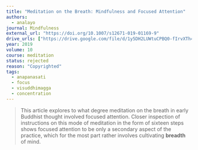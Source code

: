 ```yaml
---
title: "Meditation on the Breath: Mindfulness and Focused Attention"
authors:
  - analayo
journal: Mindfulness
external_url: "https://doi.org/10.1007/s12671-019-01169-9"
drive_urls: ["https://drive.google.com/file/d/1y5DH2LUWtuCPBQ0-fIrvXTh4fKBW9wND/view?usp=drivesdk"]
year: 2019
volume: 10
course: meditation
status: rejected
reason: "Copyrighted"
tags:
  - anapanasati
  - focus
  - visuddhimagga
  - concentration
---
```


> This article explores to what degree meditation on the breath in early Buddhist thought involved focused attention. Closer inspection of instructions on this mode of meditation in the form of sixteen steps shows focused attention to be only a secondary aspect of the practice, which for the most part rather involves cultivating **breadth** of mind.

